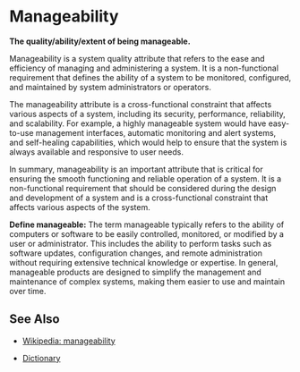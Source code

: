 # Manageability

**The quality/ability/extent of being manageable.**

<span data-chatgpt-prompt="explain manageability (system quality attribute, non-functional requirement, cross-functional constraint )">

Manageability is a system quality attribute that refers to the ease and efficiency of managing and administering a system. It is a non-functional requirement that defines the ability of a system to be monitored, configured, and maintained by system administrators or operators.

The manageability attribute is a cross-functional constraint that affects various aspects of a system, including its security, performance, reliability, and scalability. For example, a highly manageable system would have easy-to-use management interfaces, automatic monitoring and alert systems, and self-healing capabilities, which would help to ensure that the system is always available and responsive to user needs.

In summary, manageability is an important attribute that is critical for ensuring the smooth functioning and reliable operation of a system. It is a non-functional requirement that should be considered during the design and development of a system and is a cross-functional constraint that affects various aspects of the system.

</span>

**Define manageable:** <span data-chatgpt-prompt="define manageable (computers and software)">The term manageable typically refers to the ability of computers or software to be easily controlled, monitored, or modified by a user or administrator. This includes the ability to perform tasks such as software updates, configuration changes, and remote administration without requiring extensive technical knowledge or expertise. In general, manageable products are designed to simplify the management and maintenance of complex systems, making them easier to use and maintain over time.</span>

## See Also

* [Wikipedia: manageability](https://wikipedia.org/wiki/manageability)

* [Dictionary]()
